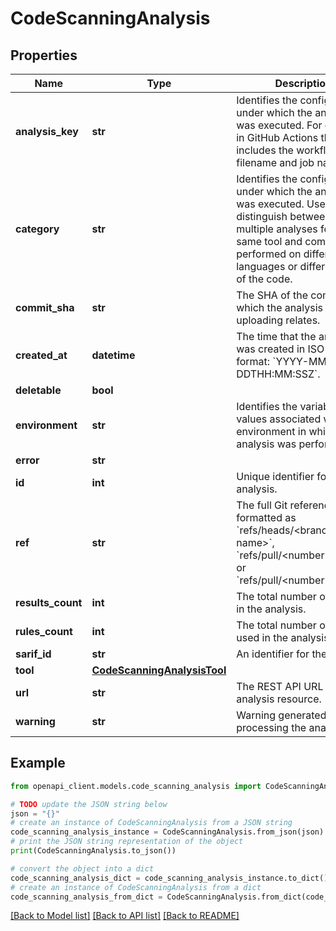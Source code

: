 # CodeScanningAnalysis


## Properties

Name | Type | Description | Notes
------------ | ------------- | ------------- | -------------
**analysis_key** | **str** | Identifies the configuration under which the analysis was executed. For example, in GitHub Actions this includes the workflow filename and job name. | 
**category** | **str** | Identifies the configuration under which the analysis was executed. Used to distinguish between multiple analyses for the same tool and commit, but performed on different languages or different parts of the code. | [optional] 
**commit_sha** | **str** | The SHA of the commit to which the analysis you are uploading relates. | 
**created_at** | **datetime** | The time that the analysis was created in ISO 8601 format: &#x60;YYYY-MM-DDTHH:MM:SSZ&#x60;. | [readonly] 
**deletable** | **bool** |  | 
**environment** | **str** | Identifies the variable values associated with the environment in which this analysis was performed. | 
**error** | **str** |  | 
**id** | **int** | Unique identifier for this analysis. | 
**ref** | **str** | The full Git reference, formatted as &#x60;refs/heads/&lt;branch name&gt;&#x60;, &#x60;refs/pull/&lt;number&gt;/merge&#x60;, or &#x60;refs/pull/&lt;number&gt;/head&#x60;. | 
**results_count** | **int** | The total number of results in the analysis. | 
**rules_count** | **int** | The total number of rules used in the analysis. | 
**sarif_id** | **str** | An identifier for the upload. | 
**tool** | [**CodeScanningAnalysisTool**](CodeScanningAnalysisTool.md) |  | 
**url** | **str** | The REST API URL of the analysis resource. | [readonly] 
**warning** | **str** | Warning generated when processing the analysis | 

## Example

```python
from openapi_client.models.code_scanning_analysis import CodeScanningAnalysis

# TODO update the JSON string below
json = "{}"
# create an instance of CodeScanningAnalysis from a JSON string
code_scanning_analysis_instance = CodeScanningAnalysis.from_json(json)
# print the JSON string representation of the object
print(CodeScanningAnalysis.to_json())

# convert the object into a dict
code_scanning_analysis_dict = code_scanning_analysis_instance.to_dict()
# create an instance of CodeScanningAnalysis from a dict
code_scanning_analysis_from_dict = CodeScanningAnalysis.from_dict(code_scanning_analysis_dict)
```
[[Back to Model list]](../README.md#documentation-for-models) [[Back to API list]](../README.md#documentation-for-api-endpoints) [[Back to README]](../README.md)


